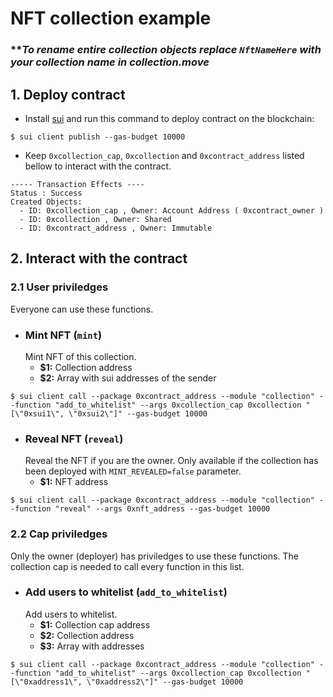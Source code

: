 # **NFT collection example**

### ***To rename entire collection objects replace `NftNameHere` with your collection name in collection.move*

## **1. Deploy contract**
* Install [sui](https://docs.sui.io/devnet/learn) and run this command to deploy contract on the blockchain:
```
$ sui client publish --gas-budget 10000
```
* Keep `0xcollection_cap`, `0xcollection` and `0xcontract_address` listed bellow to interact with the contract.
```
----- Transaction Effects ----
Status : Success
Created Objects:
  - ID: 0xcollection_cap , Owner: Account Address ( 0xcontract_owner )
  - ID: 0xcollection , Owner: Shared
  - ID: 0xcontract_address , Owner: Immutable
```
## **2. Interact with the contract**
### **2.1 User priviledges**
Everyone can use these functions.
* ### **Mint NFT (`mint`)**
  Mint NFT of this collection.
  * **$1:** Collection address
  * **$2:** Array with sui addresses of the sender
```
$ sui client call --package 0xcontract_address --module "collection" --function "add_to_whitelist" --args 0xcollection_cap 0xcollection "[\"0xsui1\", \"0xsui2\"]" --gas-budget 10000
```
* ### **Reveal NFT (`reveal`)**
  Reveal the NFT if you are the owner. Only available if the collection has been deployed with `MINT_REVEALED=false` parameter.
  * **$1:** NFT address
```
$ sui client call --package 0xcontract_address --module "collection" --function "reveal" --args 0xnft_address --gas-budget 10000
```
### **2.2 Cap priviledges**
Only the owner (deployer) has priviledges to use these functions. The collection cap is needed to call every function in this list.
* ### **Add users to whitelist (`add_to_whitelist`)**
  Add users to whitelist.
  * **$1:** Collection cap address
  * **$2:** Collection address
  * **$3:** Array with addresses
```
$ sui client call --package 0xcontract_address --module "collection" --function "add_to_whitelist" --args 0xcollection_cap 0xcollection "[\"0xaddress1\", \"0xaddress2\"]" --gas-budget 10000
```